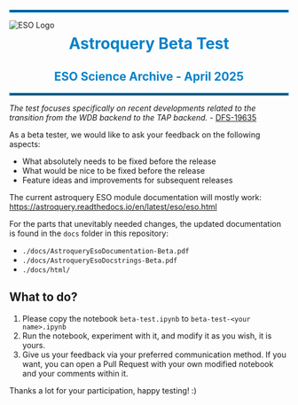 
<hr style="border:2px solid #0281c9"> </hr>

<img align="left" alt="ESO Logo" src="http://archive.eso.org/i/esologo.png">  

<div align="center">
  <h1 style="color: #0281c9; font-weight: bold;">Astroquery Beta Test</h1>
  <h2 style="color: #0281c9; font-weight: bold;">ESO Science Archive - April 2025</h2> 
</div>

<hr style="border:2px solid #0281c9"> </hr>

_The test focuses specifically on recent developments related to the transition from the WDB backend to the TAP backend._ - [DFS-19635](https://jira.eso.org/browse/DFS-19635)

As a beta tester, we would like to ask your feedback on the following aspects:

 - What absolutely needs to be fixed before the release
 - What would be nice to be fixed before the release
 - Feature ideas and improvements for subsequent releases

The current astroquery ESO module documentation will mostly work: https://astroquery.readthedocs.io/en/latest/eso/eso.html

For the parts that unevitably needed changes, the updated documentation is found in the `docs` folder in this repository:
 - `./docs/AstroqueryEsoDocumentation-Beta.pdf`
 - `./docs/AstroqueryEsoDocstrings-Beta.pdf`
 - `./docs/html/`

## What to do?

1. Please copy the notebook `beta-test.ipynb` to `beta-test-<your name>.ipynb`
2. Run the notebook, experiment with it, and modify it as you wish, it is yours.
4. Give us your feedback via your preferred communication method.
If you want, you can open a Pull Request with your own modified notebook and your comments within it.

Thanks a lot for your participation, happy testing! :)
